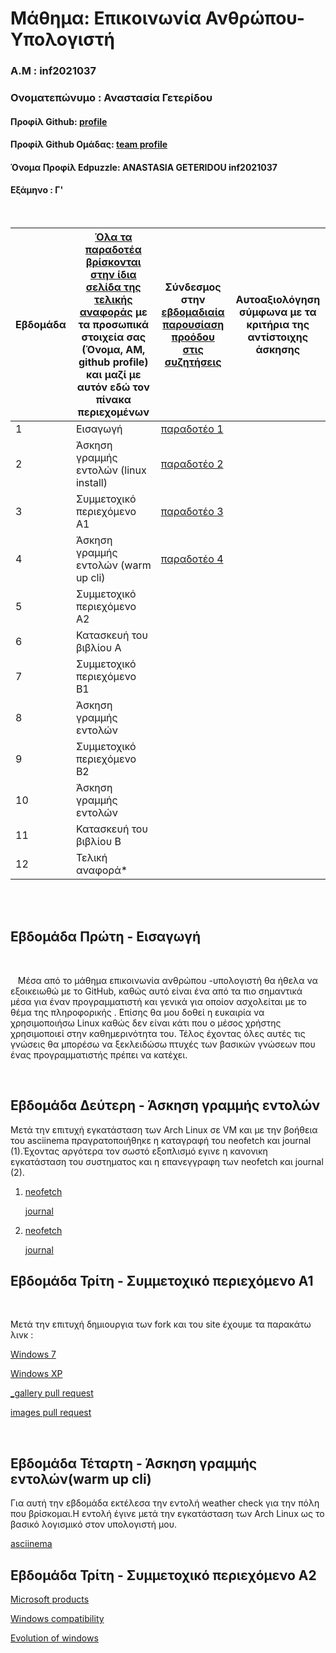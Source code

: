 # Μάθημα: Επικοινωνία Ανθρώπου-Υπολογιστή

### Α.Μ : inf2021037

### Ονοματεπώνυμο : Αναστασία Γετερίδου

#### Προφίλ Github: [profile](https://github.com/inf2021037)

#### Προφίλ Github Ομάδας: [team profile](https://github.com/ContattoContare)

#### Όνομα Προφίλ Edpuzzle: ANASTASIA GETERIDOU inf2021037

#### Εξάμηνο : Γ'

<br />

| Εβδομάδα | [Όλα τα παραδοτέα βρίσκονται στην ίδια σελίδα της τελικής αναφοράς](https://courses-ionio.github.io/help/deliverables/) με τα προσωπικά στοιχεία σας (Όνομα, ΑΜ, github profile) και μαζί με αυτόν εδώ τον πίνακα περιεχομένων | Σύνδεσμος στην [εβδομαδιαία παρουσίαση προόδου στις συζητήσεις](https://github.com/courses-ionio/help/discussions/categories/show-and-tell) | Αυτοαξιολόγηση σύμφωνα με τα κριτήρια της αντίστοιχης άσκησης |
| --- | --- | --- | --- |
| 1 | Εισαγωγή| [παραδοτέο 1](https://github.com/courses-ionio/help/discussions/905) | |
| 2 | Άσκηση γραμμής εντολών (linux install) |[παραδοτέο 2](https://github.com/courses-ionio/help/discussions/1063)| |
| 3 | Συμμετοχικό περιεχόμενο A1 |[παραδοτέο 3](https://github.com/courses-ionio/help/discussions/1201) | |
| 4 | Άσκηση γραμμής εντολών (warm up cli) |[παραδοτέο 4](https://github.com/courses-ionio/help/discussions/1329) | |
| 5 | Συμμετοχικό περιεχόμενο A2 | | |
| 6 | Κατασκευή του βιβλίου Α | | |
| 7 | Συμμετοχικό περιεχόμενο B1 | | |
| 8 | Άσκηση γραμμής εντολών | | |
| 9 | Συμμετοχικό περιεχόμενο B2 | | |
| 10 | Άσκηση γραμμής εντολών | | |
| 11 | Κατασκευή του βιβλίου Β | | |
| 12 | Τελική αναφορά* | | |


<br /><br />


## Εβδομάδα Πρώτη - Εισαγωγή

<br /> 

&nbsp;&nbsp;&nbsp;Μέσα από το μάθημα επικοινωνία ανθρώπου -υπολογιστή θα ήθελα να εξοικειωθώ με το GitHub, καθώς αυτό είναι ένα από τα πιο σημαντικά μέσα για έναν προγραμματιστή και γενικά για οποίον ασχολείται με το θέμα της πληροφορικής . Επίσης θα μου δοθεί η ευκαιρία να χρησιμοποιήσω Linux καθώς δεν είναι κάτι που ο μέσος χρήστης χρησιμοποιεί στην καθημερινότητα του. Τέλος έχοντας όλες αυτές τις γνώσεις θα μπορέσω να ξεκλειδώσω πτυχές των βασικών γνώσεων που ένας προγραμματιστής πρέπει να κατέχει. 

<br />

## Εβδομάδα Δεύτερη - Άσκηση γραμμής εντολών

Μετά την επιτυχή εγκατάσταση των Arch Linux σε VM και με την βοήθεια του asciinema πραγρατοποιήθηκε η καταγραφή του neofetch και journal (1).Έχοντας αργότερα τον σωστό εξοπλισμό εγινε η κανονικη εγκατάσταση του συστηματος και η επανεγγραφη των neofetch και journal (2).


1.
    [neofetch](https://asciinema.org/a/RaulHvhOxdsakhQ6xi925TDJ3)

    [journal](https://asciinema.org/a/Yq4Kkqweodkuw5guWULB7KakQ)

2.
    [neofetch](https://asciinema.org/a/Y1QzfsNlYFStZy78DWbYJfAX9)

    [journal](https://asciinema.org/a/WvxPYRTzLkcsU6LTy97R1KCwg)

## Εβδομάδα Τρίτη - Συμμετοχικό περιεχόμενο A1

<br />

Μετά την επιτυχή δημιουργια των fork και του site έχουμε τα παρακάτω λινκ :

[Windows 7](https://enchanting-medovik-75f38a.netlify.app/gallery/windows-7/)

[Windows XP](https://enchanting-medovik-75f38a.netlify.app/gallery/windows-xp/)

[_gallery pull request](https://github.com/ContattoContare/_gallery/pull/5)

[images pull request](https://github.com/ContattoContare/images/pull/5)

<br />

## Εβδομάδα Τέταρτη - Άσκηση γραμμής εντολών(warm up cli)

Για αυτή την εβδομάδα εκτέλεσα την εντολή weather check για την πόλη που βρίσκομαι.Η εντολή έγινε μετά την εγκατάσταση των 
Arch Linux ως το βασικό λογισμικό στον υπολογιστή μου.
 
[asciinema](https://asciinema.org/a/dtgkaHBM9KPrl5TjUFiIIGKAe)

## Εβδομάδα Τρίτη - Συμμετοχικό περιεχόμενο A2

[Microsoft products](https://enchanting-medovik-75f38a.netlify.app/slides/microsoftprod/)

[Windows compatibility](https://enchanting-medovik-75f38a.netlify.app/slides/windowsuber/)

[Evolution of windows](https://enchanting-medovik-75f38a.netlify.app/timeline/evolution-of-windows/)






